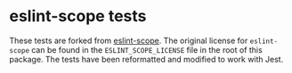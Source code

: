 # eslint-scope tests

These tests are forked from [eslint-scope](https://github.com/eslint/eslint-scope). The original license for `eslint-scope` can be found in the `ESLINT_SCOPE_LICENSE` file in the root of this package. The tests have been reformatted and modified to work with Jest.
